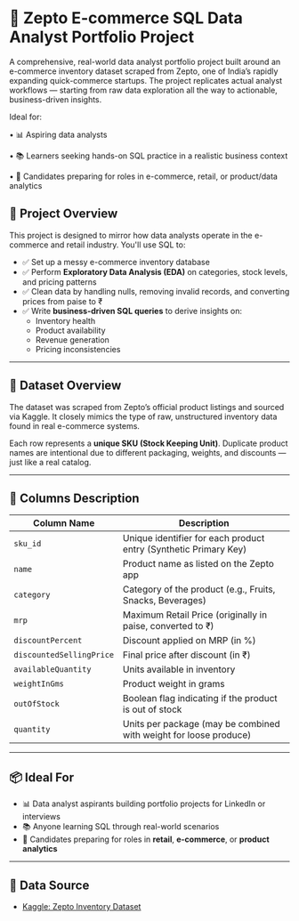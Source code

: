 # 🛒 Zepto E-commerce SQL Data Analyst Portfolio Project

A comprehensive, real-world data analyst portfolio project built around an e-commerce inventory dataset scraped from Zepto, one of India’s rapidly expanding quick-commerce startups. The project replicates actual analyst workflows — starting from raw data exploration all the way to actionable, business-driven insights.

Ideal for:

 •	📊 Aspiring data analysts 
	
 •	📚 Learners seeking hands-on SQL practice in a realistic business context
	
 •	💼 Candidates preparing for roles in e-commerce, retail, or product/data analytics

 ## 📌 Project Overview

This project is designed to mirror how data analysts operate in the e-commerce and retail industry. You'll use SQL to:

- ✅ Set up a messy e-commerce inventory database
- ✅ Perform **Exploratory Data Analysis (EDA)** on categories, stock levels, and pricing patterns
- ✅ Clean data by handling nulls, removing invalid records, and converting prices from paise to ₹
- ✅ Write **business-driven SQL queries** to derive insights on:
  - Inventory health
  - Product availability
  - Revenue generation
  - Pricing inconsistencies

---

## 📁 Dataset Overview

The dataset was scraped from Zepto’s official product listings and sourced via Kaggle. It closely mimics the type of raw, unstructured inventory data found in real e-commerce systems.

Each row represents a **unique SKU (Stock Keeping Unit)**. Duplicate product names are intentional due to different packaging, weights, and discounts — just like a real catalog.

---

## 🧾 Columns Description

| Column Name              | Description                                                              |
|--------------------------|--------------------------------------------------------------------------|
| `sku_id`                 | Unique identifier for each product entry (Synthetic Primary Key)         |
| `name`                   | Product name as listed on the Zepto app                                  |
| `category`               | Category of the product (e.g., Fruits, Snacks, Beverages)                |
| `mrp`                    | Maximum Retail Price (originally in paise, converted to ₹)               |
| `discountPercent`        | Discount applied on MRP (in %)                                           |
| `discountedSellingPrice`| Final price after discount (in ₹)                                        |
| `availableQuantity`      | Units available in inventory                                             |
| `weightInGms`            | Product weight in grams                                                  |
| `outOfStock`             | Boolean flag indicating if the product is out of stock                   |
| `quantity`               | Units per package (may be combined with weight for loose produce)        |

---

## 📦 Ideal For

- 📊 Data analyst aspirants building portfolio projects for LinkedIn or interviews  
- 📚 Anyone learning SQL through real-world scenarios  
- 💼 Candidates preparing for roles in **retail**, **e-commerce**, or **product analytics**

---


## 📎 Data Source

- [Kaggle: Zepto Inventory Dataset](https://www.kaggle.com/datasets/palvinder2006/zepto-inventory-dataset) 
